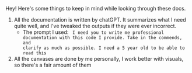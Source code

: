 
Hey! Here's some things to keep in mind while looking through these docs.



1) All the documentation is written by chatGPT. It summarizes what I need quite well, and I've tweaked the outputs if they were ever incorrect. 
	-  The prompt I used:
			<code> I need you to write me professional documentation with this code I provide. Take in the commends, and clarify as much as possible. I need a 5 year old to be able to read this </code>
2) All the canvases are done by me personally, I work better with visuals, so there's a fair amount of them